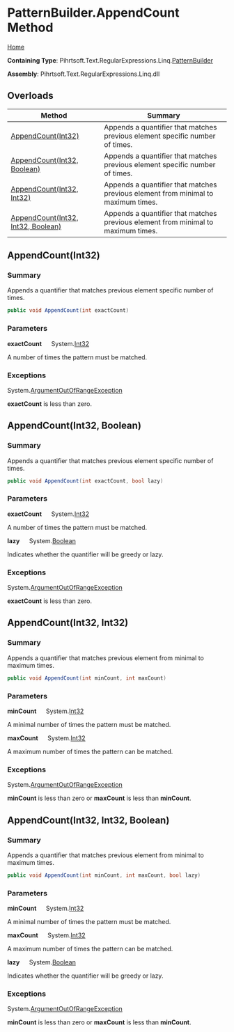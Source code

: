 # PatternBuilder\.AppendCount Method

[Home](../../../../../../README.md)

**Containing Type**: Pihrtsoft\.Text\.RegularExpressions\.Linq\.[PatternBuilder](../README.md)

**Assembly**: Pihrtsoft\.Text\.RegularExpressions\.Linq\.dll

## Overloads

| Method | Summary |
| ------ | ------- |
| [AppendCount(Int32)](#Pihrtsoft_Text_RegularExpressions_Linq_PatternBuilder_AppendCount_System_Int32_) | Appends a quantifier that matches previous element specific number of times\. |
| [AppendCount(Int32, Boolean)](#Pihrtsoft_Text_RegularExpressions_Linq_PatternBuilder_AppendCount_System_Int32_System_Boolean_) | Appends a quantifier that matches previous element specific number of times\. |
| [AppendCount(Int32, Int32)](#Pihrtsoft_Text_RegularExpressions_Linq_PatternBuilder_AppendCount_System_Int32_System_Int32_) | Appends a quantifier that matches previous element from minimal to maximum times\. |
| [AppendCount(Int32, Int32, Boolean)](#Pihrtsoft_Text_RegularExpressions_Linq_PatternBuilder_AppendCount_System_Int32_System_Int32_System_Boolean_) | Appends a quantifier that matches previous element from minimal to maximum times\. |

## AppendCount\(Int32\) <a name="Pihrtsoft_Text_RegularExpressions_Linq_PatternBuilder_AppendCount_System_Int32_"></a>

### Summary

Appends a quantifier that matches previous element specific number of times\.

```csharp
public void AppendCount(int exactCount)
```

### Parameters

**exactCount** &emsp; System\.[Int32](https://docs.microsoft.com/en-us/dotnet/api/system.int32)

A number of times the pattern must be matched\.

### Exceptions

System\.[ArgumentOutOfRangeException](https://docs.microsoft.com/en-us/dotnet/api/system.argumentoutofrangeexception)

**exactCount** is less than zero\.

## AppendCount\(Int32, Boolean\) <a name="Pihrtsoft_Text_RegularExpressions_Linq_PatternBuilder_AppendCount_System_Int32_System_Boolean_"></a>

### Summary

Appends a quantifier that matches previous element specific number of times\.

```csharp
public void AppendCount(int exactCount, bool lazy)
```

### Parameters

**exactCount** &emsp; System\.[Int32](https://docs.microsoft.com/en-us/dotnet/api/system.int32)

A number of times the pattern must be matched\.

**lazy** &emsp; System\.[Boolean](https://docs.microsoft.com/en-us/dotnet/api/system.boolean)

Indicates whether the quantifier will be greedy or lazy\.

### Exceptions

System\.[ArgumentOutOfRangeException](https://docs.microsoft.com/en-us/dotnet/api/system.argumentoutofrangeexception)

**exactCount** is less than zero\.

## AppendCount\(Int32, Int32\) <a name="Pihrtsoft_Text_RegularExpressions_Linq_PatternBuilder_AppendCount_System_Int32_System_Int32_"></a>

### Summary

Appends a quantifier that matches previous element from minimal to maximum times\.

```csharp
public void AppendCount(int minCount, int maxCount)
```

### Parameters

**minCount** &emsp; System\.[Int32](https://docs.microsoft.com/en-us/dotnet/api/system.int32)

A minimal number of times the pattern must be matched\.

**maxCount** &emsp; System\.[Int32](https://docs.microsoft.com/en-us/dotnet/api/system.int32)

A maximum number of times the pattern can be matched\.

### Exceptions

System\.[ArgumentOutOfRangeException](https://docs.microsoft.com/en-us/dotnet/api/system.argumentoutofrangeexception)

**minCount** is less than zero or **maxCount** is less than **minCount**\.

## AppendCount\(Int32, Int32, Boolean\) <a name="Pihrtsoft_Text_RegularExpressions_Linq_PatternBuilder_AppendCount_System_Int32_System_Int32_System_Boolean_"></a>

### Summary

Appends a quantifier that matches previous element from minimal to maximum times\.

```csharp
public void AppendCount(int minCount, int maxCount, bool lazy)
```

### Parameters

**minCount** &emsp; System\.[Int32](https://docs.microsoft.com/en-us/dotnet/api/system.int32)

A minimal number of times the pattern must be matched\.

**maxCount** &emsp; System\.[Int32](https://docs.microsoft.com/en-us/dotnet/api/system.int32)

A maximum number of times the pattern can be matched\.

**lazy** &emsp; System\.[Boolean](https://docs.microsoft.com/en-us/dotnet/api/system.boolean)

Indicates whether the quantifier will be greedy or lazy\.

### Exceptions

System\.[ArgumentOutOfRangeException](https://docs.microsoft.com/en-us/dotnet/api/system.argumentoutofrangeexception)

**minCount** is less than zero or **maxCount** is less than **minCount**\.

